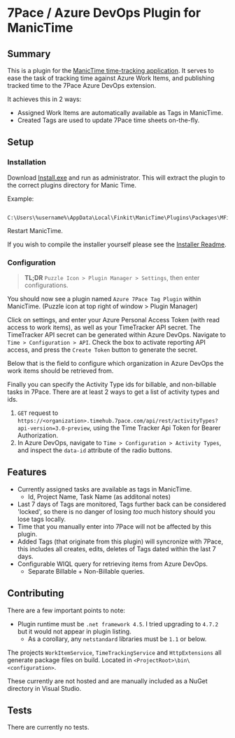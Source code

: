 # 7Pace / Azure DevOps Plugin for ManicTime

## Summary

This is a plugin for the [ManicTime time-tracking application](https://www.manictime.com/).
It serves to ease the task of tracking time against Azure Work Items,
and publishing tracked time to the 7Pace Azure DevOps extension.

It achieves this in 2 ways:

- Assigned Work Items are automatically available as Tags in ManicTime.
- Created Tags are used to update 7Pace time sheets on-the-fly.

## Setup

### Installation

Download [Install.exe](https://github.com/mikefitz888/Azure-Manic-7Pace/raw/master/Installer/Install.exe)
and run as administrator. This will extract the plugin to the correct plugins directory for Manic Time.

Example:

        C:\Users\%username%\AppData\Local\Finkit\ManicTime\Plugins\Packages\MFitzpatrick.TagSource.Azure7PacePlugin`

Restart ManicTime.

If you wish to compile the installer yourself please see the [Installer Readme](https://github.com/mikefitz888/Azure-Manic-7Pace/blob/master/Installer/readme.md).

### Configuration

> **TL;DR** `Puzzle Icon > Plugin Manager > Settings`, then enter
> configurations.

You should now see a plugin named `Azure 7Pace Tag Plugin` within
ManicTime. (Puzzle icon at top right of window > Plugin Manager)

Click on settings, and enter your Azure Personal Access Token (with read
access to work items), as well as your TimeTracker API secret. The
TimeTracker API secret can be generated within Azure DevOps. Navigate
to `Time > Configuration > API`. Check the box to activate reporting
API access, and press the `Create Token` button to generate the secret.

Below that is the field to configure which organization in Azure DevOps
the work items should be retrieved from.

Finally you can specify the Activity Type ids for billable, and
non-billable tasks in 7Pace. There are at least 2 ways to get a
list of activity types and ids.

1. `GET` request to `https://<organization>.timehub.7pace.com/api/rest/activityTypes?api-version=3.0-preview`,
   using the Time Tracker Api Token for Bearer Authorization.
2. In Azure DevOps, navigate to `Time > Configuration > Activity Types`,
   and inspect the `data-id` attribute of the radio buttons.

## Features

- Currently assigned tasks are available as tags in ManicTime.
  - Id, Project Name, Task Name (as additonal notes)
- Last 7 days of Tags are monitored, Tags further back can be
  considered 'locked', so there is no danger of losing _too_ much
  history should you lose tags locally.
- Time that you manually enter into 7Pace will not be affected
  by this plugin.
- Added Tags (that originate from this plugin) will syncronize with
  7Pace, this includes all creates, edits, deletes of Tags dated
  within the last 7 days.
- Configurable WIQL query for retrieving items from Azure DevOps.
  - Separate Billable + Non-Billable queries.

## Contributing

There are a few important points to note:

- Plugin runtime must be `.net framework 4.5`. I tried upgrading to
  `4.7.2` but it would not appear in plugin listing.
  - As a corollary, any `netstandard` libraries must be `1.1` or below.

The projects `WorkItemService`, `TimeTrackingService` and `HttpExtensions`
all generate package files on build. Located in `<ProjectRoot>\bin\<configuration>`.

These currently are not hosted and are manually included as a NuGet
directory in Visual Studio.

## Tests

There are currently no tests.

